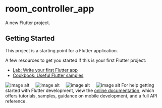 # room_controller_app

A new Flutter project.

## Getting Started

This project is a starting point for a Flutter application.

A few resources to get you started if this is your first Flutter project:

- [Lab: Write your first Flutter app](https://docs.flutter.dev/get-started/codelab)
- [Cookbook: Useful Flutter samples](https://docs.flutter.dev/cookbook)

![image alt]() &nbsp;&nbsp;&nbsp; ![image alt]() &nbsp;&nbsp;&nbsp; ![image alt]() &nbsp;&nbsp;&nbsp; ![image alt]()
For help getting started with Flutter development, view the
[online documentation](https://docs.flutter.dev/), which offers tutorials,
samples, guidance on mobile development, and a full API reference.
